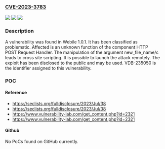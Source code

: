 ### [CVE-2023-3783](https://cve.mitre.org/cgi-bin/cvename.cgi?name=CVE-2023-3783)
![](https://img.shields.io/static/v1?label=Product&message=Webile&color=blue)
![](https://img.shields.io/static/v1?label=Version&message=%3D%201.0.1%20&color=brighgreen)
![](https://img.shields.io/static/v1?label=Vulnerability&message=CWE-79%20Cross%20Site%20Scripting&color=brighgreen)

### Description

A vulnerability was found in Webile 1.0.1. It has been classified as problematic. Affected is an unknown function of the component HTTP POST Request Handler. The manipulation of the argument new_file_name/c leads to cross site scripting. It is possible to launch the attack remotely. The exploit has been disclosed to the public and may be used. VDB-235050 is the identifier assigned to this vulnerability.

### POC

#### Reference
- https://seclists.org/fulldisclosure/2023/Jul/38
- https://seclists.org/fulldisclosure/2023/Jul/38
- https://www.vulnerability-lab.com/get_content.php?id=2321
- https://www.vulnerability-lab.com/get_content.php?id=2321

#### Github
No PoCs found on GitHub currently.

